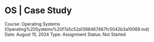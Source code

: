 # OS | Case Study

Course: Operating Systems (Operating%20Systems%20f7a5c52a1398467487fc5042b3a10069.md)
Date: August 15, 2024
Type: Assignment
Status: Not Started
